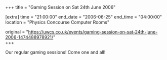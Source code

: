 +++
title = "Gaming Session on Sat 24th June 2006"

[extra]
time = "21:00:00"
end_date = "2006-06-25"
end_time = "04:00:00"
location = "Physics Concourse Computer Rooms"

original = "https://uwcs.co.uk/events/gaming-session-on-sat-24th-june-2006-1474488978921/"    
+++

Our regular gaming sessions\! Come one and all\!

